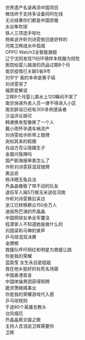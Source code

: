 世界遗产名录再添中国项目  
微信终于支持多设备同时在线  
无论结果你们都是中国骄傲  
水谷隼吹球  
铁人三项选手呕吐  
杨紫说许昕刘诗雯依旧是好样的  
河南卫辉成水中孤城  
OPPO Watch2全智能旗舰  
辽宁沈阳发现11份环境样本核酸为阳性  
医院给婴儿输液的药品过期8个月  
南京疫情已关联5省9市  
刘宇宁 我的本命是黄子韬  
刘诗雯哭了  
福原爱解说  
卫辉8个月婴儿乘水上120瞬间不哭了  
南京快递外卖人员一律不得进入小区  
南京辟谣已经有300多例感染者  
沙溢评论胡可  
韩庚换发型像换了一个人  
戴小雨怀孕遇车祸流产  
刘诗雯给许昕带上银牌  
突如其来的假期  
肖战方否认隐婚生子  
金晨问我辣吗  
国产剧海报审美怎么了  
许昕刘诗雯获混双银牌  
奥运会  
杨洋晒玉兔兵法  
乔晶晶像极了带不动的队友  
退伍军人捐5万根玉米送往河南  
许昕刘诗雯赛后采访  
浙江已转移群众150余万人  
迪丽热巴演的乔晶晶  
中国网球女单全军覆没  
程潇家人不知道她是做什么的  
刘国梁和马琳的掌声  
乒乓球混双决赛  
金牌榜  
救援队呼吁网红和明星为救援让路  
你是我的荣耀  
蓝盈莹 女生永远是姐姐  
我在他乡挺好的社死名场面  
中国香港首金  
中国体操男团获得铜牌  
跪求萧嫣搞事业  
你是我的荣耀游戏代入感  
乒乓球规则  
于途80个英雄总教头  
台风烟花  
乔晶晶蔡文姬之歌  
主持人含泪说卫辉需要你  
卫辉  
